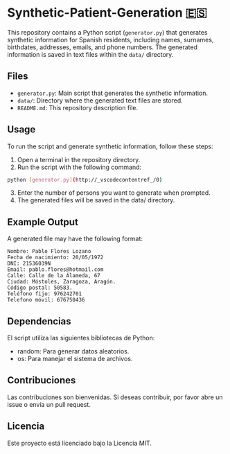 # Synthetic-Patient-Generation 🇪🇸

This repository contains a Python script (`generator.py`) that generates synthetic information for Spanish residents, including names, surnames, birthdates, addresses, emails, and phone numbers. The generated information is saved in text files within the `data/` directory.

## Files

- `generator.py`: Main script that generates the synthetic information.
- `data/`: Directory where the generated text files are stored.
- `README.md`: This repository description file.

## Usage

To run the script and generate synthetic information, follow these steps:

1. Open a terminal in the repository directory.
2. Run the script with the following command:

```sh
python [generator.py](http://_vscodecontentref_/0)
```
3. Enter the number of persons you want to generate when prompted.
4. The generated files will be saved in the data/ directory.

## Example Output
A generated file may have the following format:
    
```plaintext
Nombre: Pablo Flores Lozano
Fecha de nacimiento: 20/05/1972
DNI: 21536039N
Email: pablo.flores@hotmail.com
Calle: Calle de la Alameda, 67
Ciudad: Móstoles, Zaragoza, Aragón.
Código postal: 50583.
Teléfono fijo: 976242701
Telefono móvil: 676750436
```

## Dependencias
El script utiliza las siguientes bibliotecas de Python:
- random: Para generar datos aleatorios.
- os: Para manejar el sistema de archivos.

## Contribuciones
Las contribuciones son bienvenidas. Si deseas contribuir, por favor abre un issue o envía un pull request.

## Licencia
Este proyecto está licenciado bajo la Licencia MIT. 
